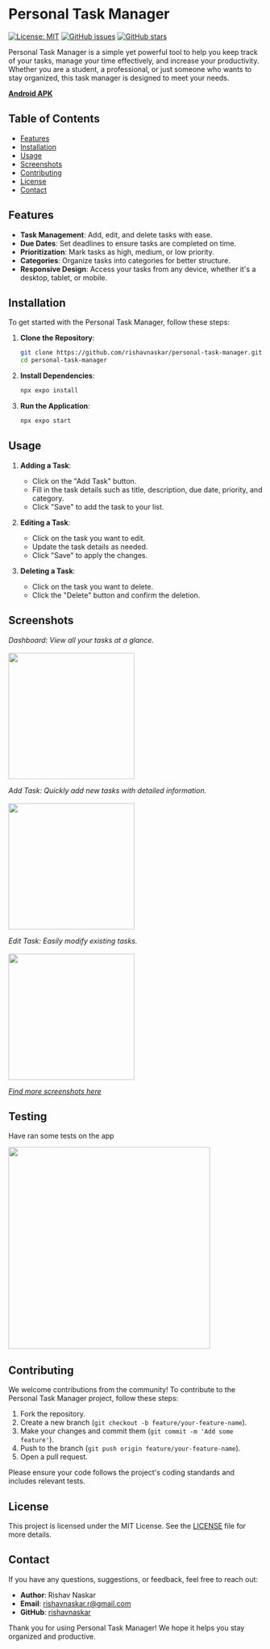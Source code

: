 # Personal Task Manager

[![License: MIT](https://img.shields.io/badge/License-MIT-yellow.svg)](https://opensource.org/licenses/MIT)
[![GitHub issues](https://img.shields.io/github/issues/rishavnaskar/personal-task-manager)](https://github.com/rishavnaskar/personal-task-manager/issues)
[![GitHub stars](https://img.shields.io/github/stars/rishavnaskar/personal-task-manager)](https://github.com/rishavnaskar/personal-task-manager/stargazers)

Personal Task Manager is a simple yet powerful tool to help you keep track of your tasks, manage your time effectively, and increase your productivity. Whether you are a student, a professional, or just someone who wants to stay organized, this task manager is designed to meet your needs.

[**Android APK**](https://github.com/rishavnaskar/personal-task-manager/releases/download/v1/app-release.apk)

## Table of Contents
- [Features](#features)
- [Installation](#installation)
- [Usage](#usage)
- [Screenshots](#screenshots)
- [Contributing](#contributing)
- [License](#license)
- [Contact](#contact)

## Features

- **Task Management**: Add, edit, and delete tasks with ease.
- **Due Dates**: Set deadlines to ensure tasks are completed on time.
- **Prioritization**: Mark tasks as high, medium, or low priority.
- **Categories**: Organize tasks into categories for better structure.
- **Responsive Design**: Access your tasks from any device, whether it's a desktop, tablet, or mobile.

## Installation

To get started with the Personal Task Manager, follow these steps:

1. **Clone the Repository**:
    ```bash
    git clone https://github.com/rishavnaskar/personal-task-manager.git
    cd personal-task-manager
    ```

2. **Install Dependencies**:
    ```bash
    npx expo install
    ```

3. **Run the Application**:
    ```bash
    npx expo start
    ```

## Usage

1. **Adding a Task**:
   - Click on the "Add Task" button.
   - Fill in the task details such as title, description, due date, priority, and category.
   - Click "Save" to add the task to your list.

2. **Editing a Task**:
   - Click on the task you want to edit.
   - Update the task details as needed.
   - Click "Save" to apply the changes.

3. **Deleting a Task**:
   - Click on the task you want to delete.
   - Click the "Delete" button and confirm the deletion.

## Screenshots

*Dashboard: View all your tasks at a glance.* <br /> <br />
<img src='https://github.com/rishavnaskar/personal-task-manager/assets/59786899/9ca1df7b-d77f-452a-b6ac-e2e51c09578a' width=250 /> 

*Add Task: Quickly add new tasks with detailed information.* <br /> <br />
<img src='https://github.com/rishavnaskar/personal-task-manager/assets/59786899/d6617cfe-c26b-4700-a34d-50411eb66a2c' width=250 /> 

*Edit Task: Easily modify existing tasks.* <br /> <br />
<img src='https://github.com/rishavnaskar/personal-task-manager/assets/59786899/0a7c3311-6a1b-43ed-8d0c-c7521ddacdd4' width=250 />

[*Find more screenshots here*](screenshots/)

## Testing

Have ran some tests on the app

<img src='https://github.com/rishavnaskar/personal-task-manager/assets/59786899/ab74c31f-99d0-46f6-bf7e-d916b76b6a52' width=400 />

## Contributing

We welcome contributions from the community! To contribute to the Personal Task Manager project, follow these steps:

1. Fork the repository.
2. Create a new branch (`git checkout -b feature/your-feature-name`).
3. Make your changes and commit them (`git commit -m 'Add some feature'`).
4. Push to the branch (`git push origin feature/your-feature-name`).
5. Open a pull request.

Please ensure your code follows the project's coding standards and includes relevant tests.

## License

This project is licensed under the MIT License. See the [LICENSE](LICENSE) file for more details.

## Contact

If you have any questions, suggestions, or feedback, feel free to reach out:

- **Author**: Rishav Naskar
- **Email**: [rishavnaskar.r@gmail.com](mailto:rishavnaskar.r@gmail.com)
- **GitHub**: [rishavnaskar](https://github.com/rishavnaskar)

Thank you for using Personal Task Manager! We hope it helps you stay organized and productive.
